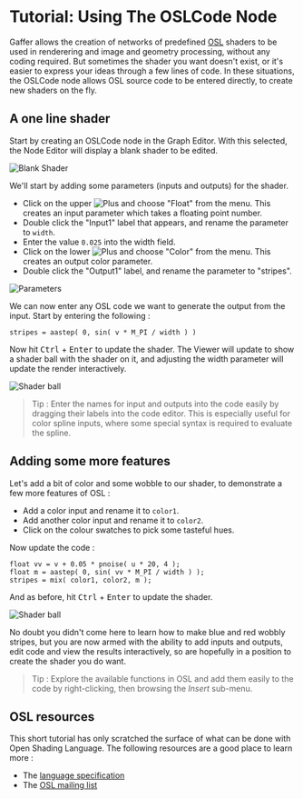 Tutorial: Using The OSLCode Node
================================

Gaffer allows the creation of networks of predefined [OSL][1] shaders to be used in renderering and image and geometry processing, without any coding required. But sometimes the shader you want doesn't exist, or it's easier to express your ideas through a few lines of code. In these situations, the OSLCode node allows OSL source code to be entered directly, to create new shaders on the fly.

A one line shader
-----------------

Start by creating an OSLCode node in the Graph Editor. With this selected, the Node Editor will display a blank shader to be edited.

![](images/blank.png "Blank Shader")

We'll start by adding some parameters (inputs and outputs) for the shader.

- Click on the upper ![](images/plus.png "Plus") and choose "Float" from the menu. This creates an input parameter which takes a floating point number.
- Double click the "Input1" label that appears, and rename the parameter to `width`.
- Enter the value `0.025` into the width field.
- Click on the lower ![](images/plus.png "Plus") and choose "Color" from the menu. This creates an output color parameter.
- Double click the "Output1" label, and rename the parameter to "stripes".

![](images/parameters.png "Parameters")

We can now enter any OSL code we want to generate the output from the input. Start by entering the following :

```
stripes = aastep( 0, sin( v * M_PI / width ) )
```

Now hit <kbd>Ctrl</kbd> + <kbd>Enter</kbd> to update the shader. The Viewer will update to show a shader ball with the shader on it, and adjusting the width parameter will update the render interactively.

![](images/shaderBallStripes.png "Shader ball")

> Tip : Enter the names for input and outputs into the code easily by dragging
> their labels into the code editor. This is especially useful for color
> spline inputs, where some special syntax is required to evaluate the spline.

Adding some more features
---------------------

Let's add a bit of color and some wobble to our shader, to demonstrate a few more features of OSL :

- Add a color input and rename it to `color1`.
- Add another color input and rename it to `color2`.
- Click on the colour swatches to pick some tasteful hues.

Now update the code :

```
float vv = v + 0.05 * pnoise( u * 20, 4 );
float m = aastep( 0, sin( vv * M_PI / width ) );
stripes = mix( color1, color2, m );
```

And as before, hit <kbd>Ctrl</kbd> + <kbd>Enter</kbd> to update the shader.

![](images/shaderBallColoredStripes.png "Shader ball")

No doubt you didn't come here to learn how to make blue and red wobbly stripes, but you are now armed with the ability to add inputs and outputs, edit code and view the results interactively, so are hopefully in a position to create the shader you do want.

> Tip : Explore the available functions in OSL and add them easily to the code by right-clicking, then browsing the _Insert_ sub-menu.

OSL resources
-------------

This short tutorial has only scratched the surface of what can be done with Open Shading Language. The following resources are a good place to learn more :

- The [language specification](https://open-shading-language.readthedocs.io)
- The [OSL mailing list](https://groups.google.com/forum/#!forum/osl-dev)

[1]: https://github.com/imageworks/OpenShadingLanguage
